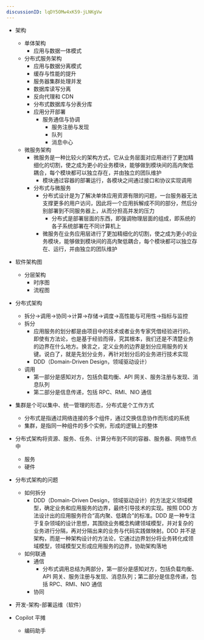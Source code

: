```yaml
---
discussionID: lqDY5OMw4xK59-jLNKgVw
---
```

- 架构
  - 单体架构
    - 应用与数据一体模式
  - 分布式服务架构
    - 应用与数据分离模式
    - 缓存与性能的提升
    - 服务器集群处理并发
    - 数据库读写分离
    - 反向代理和 CDN
    - 分布式数据库与分表分库
    - 应用分开部署
      - 服务通信与协调
        - 服务注册与发现
        - 队列
        - 消息中心
  - 微服务架构
    - 微服务是一种比较火的架构方式，它从业务层面对应用进行了更加精细化的切割，使之成为更小的业务模块，能够做到模块间的高内聚低耦合，每个模块都可以独立存在，并由独立的团队维护
      - 模块通过容器的部署运行，各模块之间通过接口和协议实现调用
    - 分布式与微服务
      - 分布式设计是为了解决单体应用资源有限的问题，一台服务器无法支撑更多的用户访问，因此将一个应用拆解成不同的部分，然后分别部署到不同服务器上，从而分担高并发的压力
        - 分布式是部署层面的东西，即强调物理层面的组成，即系统的各子系统部署在不同计算机上
      - 微服务在业务应用层进行了更加精细化的切割，使之成为更小的业务模块，能够做到模块间的高内聚低耦合，每个模块都可以独立存在、运行，并由独立的团队维护
- 软件架构图
  - 分层架构
    - 时序图
    - 流程图
- 分布式架构
  - 拆分→调用→协同→计算→存储→调度→高性能与可用性→指标与监控
  - 拆分
    - 应用服务的划分都是由项目中的技术或者业务专家凭借经验进行的。即使有方法论，也是基于经验而得，究其根本，我们还是不清楚业务的边界在什么地方。换言之，定义业务的边界是划分应用服务的关键。说白了，就是先划分业务，再针对划分后的业务进行技术实现
    - DDD（Domain-Driven Design，领域驱动设计）
  - 调用
    - 第一部分是感知对方，包括负载均衡、API 网关、服务注册与发现、消息队列
    - 第二部分是信息传递，包括 RPC、RMI、NIO 通信





- 集群是个可以集中、统一管理的形态，分布式是个工作方式
  - 分布式是指通过网络连接的多个组件，通过交换信息协作而形成的系统
  - 集群，是指同一种组件的多个实例，形成的逻辑上的整体

- 分布式架构将资源、服务、任务、计算分布到不同的容器、服务器、网络节点中
  - 服务
  - 硬件
- 分布式架构的问题
  - 如何拆分
    - DDD（Domain-Driven Design，领域驱动设计）的方法定义领域模型，确定业务和应用服务的边界，最终引导技术的实现。按照 DDD 方法设计出的应用服务符合“高内聚、低耦合”的标准。DDD 是一种专注于复杂领域的设计思想，其围绕业务概念构建领域模型，并对复杂的业务进行分隔，再对分隔出来的业务与代码实践做映射。DDD 并不是架构，而是一种架构设计的方法论，它通过边界划分将业务转化成领域模型，领域模型又形成应用服务的边界，协助架构落地
  - 如何联通
    - 通信
      - 分布式调用总结为两部分，第一部分是感知对方，包括负载均衡、API 网关、服务注册与发现、消息队列；第二部分是信息传递，包括 RPC、RMI、NIO 通信
    - 协同


- 开发-架构-部署运维（软件）
- Copilot 平摊
  - 编码助手